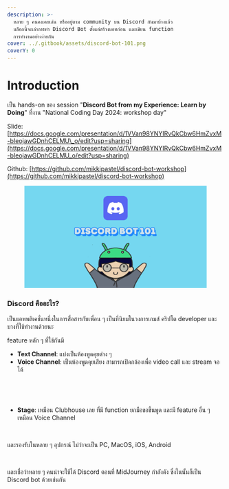 ```yaml
---
description: >-
  หลาย ๆ คนคงเคยเล่น หรืออยู่ตาม community บน Discord กันมาบ้างแล้ว
  บล็อกนี้จะเล่าการทำ Discord Bot ตั้งแต่สร้างบอทก่อน และเขียน function
  การทำงานอย่างง่ายกัน
cover: ../.gitbook/assets/discord-bot-101.png
coverY: 0
---
```


# Introduction

เป็น hands-on ของ session "**Discord Bot from my Experience: Learn by Doing**" ที่งาน "National Coding Day 2024: workshop day"

Slide: [https://docs.google.com/presentation/d/1VVan98YNYIRvQkCbw6HmZvxM-bIeojawGDnhCELMU\_o/edit?usp=sharing](https://docs.google.com/presentation/d/1VVan98YNYIRvQkCbw6HmZvxM-bIeojawGDnhCELMU_o/edit?usp=sharing)

Github: [https://github.com/mikkipastel/discord-bot-workshop](https://github.com/mikkipastel/discord-bot-workshop)

<figure><img src="../.gitbook/assets/discord-bot-101.png" alt=""><figcaption></figcaption></figure>

### Discord คืออะไร?

เป็นแอพพลิเคชั่นหนึ่งในการสื่อสารกับเพื่อน ๆ เป็นที่นิยมในวงการเกมส์ คริปโต developer และบางที่ใช้ทำงานด้วยนะ

feature หลัก ๆ ที่ใช้กันมี

* **Text Channel**: แบ่งเป็นห้องพูดคุยต่าง ๆ
* **Voice Channel**: เป็นห้องพูดคุยเสียง สามารถเปิดกล้องเพื่อ video call และ stream จอได้

<figure><img src="https://lh7-rt.googleusercontent.com/slidesz/AGV_vUcMvT_X0P7i0G_L_9z7qfpiWNJIP4bTH4IuMkdGYReCeu_j_l-QM2FIcjt4l-6K1fVLyfiHpDTcAsJKbjJKdjoqNLxFOi2kGpGdiKZcVCpDyCvDH3i7-cbtza5hpgEJa81dbhOX=s2048?key=zouhIV8Fq_fCPxgqccmT5w" alt="" width="563"><figcaption></figcaption></figure>

<figure><img src="https://lh7-rt.googleusercontent.com/slidesz/AGV_vUf_j2Wm1mVyBQ_4FbT5gKjNfKIMPSbtgnyOqY5MQDyoZJNG0L1SQMOwE21dppXGxG2UHvXJoE-hr6JcyFzVSUQGna8_M6uZd5UlgyZ9ZRxSBoKsH2qzgCAjeerfjhRR6bFsRHW2Mg=s2048?key=zouhIV8Fq_fCPxgqccmT5w" alt="" width="563"><figcaption></figcaption></figure>

* **Stage**: เหมือน Clubhouse เลย ที่มี function ยกมือขอขึ้นพูด และมี feature อื่น ๆ เหมือน Voice Channel

<figure><img src="https://lh7-rt.googleusercontent.com/slidesz/AGV_vUd3eUrwZFz9cGvxOFEm7fYelX5fN0lrBDU4vVuxbNWdy6b62OVmZhlPCI--tnpoTsRs5YZYZdGZ6LvTdiHXg384pgWPHzZdIkr_EZe3JdrZfCsoUTM5_5sdi5bJ-keKrRXSkEcb4g=s2048?key=zouhIV8Fq_fCPxgqccmT5w" alt="" width="563"><figcaption></figcaption></figure>

และรองรับในหลาย ๆ อุปกรณ์ ไม่ว่าจะเป็น PC, MacOS, iOS, Android

<figure><img src="https://lh7-rt.googleusercontent.com/slidesz/AGV_vUfXZ3parj9prdMNziAERjqYSe6APSKVKGsM5knQ-4V6kPARx8rhglQlUrpHUPTfhCotc075TAVI88k9P57EAzfse0LRJCCk9caNQdgWkDOCLcesxYCURqXVWeStX-LMSr11uk8QHA=s2048?key=zouhIV8Fq_fCPxgqccmT5w" alt="" width="563"><figcaption></figcaption></figure>

และเชื่อว่าหลาย ๆ คนน่าจะใช้ได้ Discord ตอนที่ MidJourney กำลังดัง ซึ่งในนั้นก็เป็น Discord bot ด้วยเช่นกัน

<figure><img src="https://lh7-rt.googleusercontent.com/slidesz/AGV_vUesHBqfRy-EuVsIR6425p9Qvpe6tMKKbTUXyxhFZTMdSchjecEH6CzqCuiX3dckz7w9zYYrD_MHRxKAOyg6wA86HHBSvahGAcP5OzgBdQ7eLdRMjzfxtAHRzpczlvku-LAWxvHSvw=s2048?key=zouhIV8Fq_fCPxgqccmT5w" alt=""><figcaption></figcaption></figure>

